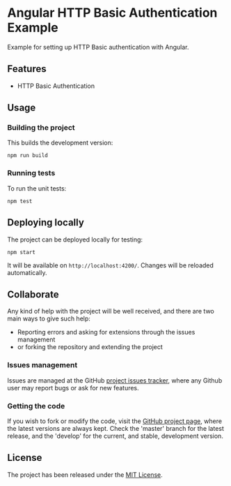 # Angular HTTP Basic Authentication Example

Example for setting up HTTP Basic authentication with Angular.

## Features

- HTTP Basic Authentication

## Usage

### Building the project

This builds the development version:

```
npm run build
```

### Running tests

To run the unit tests:

```
npm test
```

## Deploying locally

The project can be deployed locally for testing:

```
npm start
```

It will be available on `http://localhost:4200/`. Changes will be reloaded automatically.

## Collaborate

Any kind of help with the project will be well received, and there are two main ways to give such help:

- Reporting errors and asking for extensions through the issues management
- or forking the repository and extending the project

### Issues management

Issues are managed at the GitHub [project issues tracker][issues], where any Github user may report bugs or ask for new features.

### Getting the code

If you wish to fork or modify the code, visit the [GitHub project page][scm], where the latest versions are always kept. Check the 'master' branch for the latest release, and the 'develop' for the current, and stable, development version.

## License

The project has been released under the [MIT License][license].

[issues]: https://github.com/Bernardo-MG/dnd5-api-angular-client/issues
[license]: http://www.opensource.org/licenses/mit-license.php
[scm]: https://github.com/Bernardo-MG/dnd5-api-angular-client
